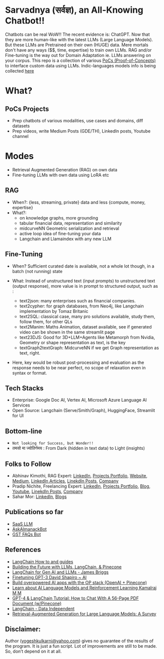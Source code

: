 # Sarvadnya (सर्वज्ञ), an All-Knowing Chatbot!!

Chatbots can be real WoW!! The recent evidence is: ChatGPT. Now that they are more human-like with the latest LLMs (Large Language Models). But these LLMs are Pretrained on their own (HUGE) data. Mere mortals don't have any ways ($$, time, expertise) to train own LLMs. RAG and/or Fine-tuning is the way out for Domain Adaptation ie. LLMs answering on your corpus. This repo is a collection of various [PoCs (Proof-of-Concepts)](./src/README.md) to interface custom data using LLMs. Indic-languages models info is being collected [here](./README_AABB.md)


# What?

## PoCs Projects
- Prep chatbots of various modalities, use cases and domains, diff datasets
- Prep videos, write Medium Posts (GDE/TH), LinkedIn posts, Youtube channel 

# Modes
- Retrieval Augmented Generation (RAG) on own data
- Fine-tuning LLMs with own data using LoRA etc

## RAG
- When?: {less, streaming, private} data and less {compute, money, expertise}
- What?:
	- on knowledge graphs, more grounding
	- tabular financial data, representation and similarity
	- midcurveNN Geometric serialization and retrieval
	- active loop idea of fine-tuning your data
	- Langchain and Llamaindex with any new LLM


## Fine-Tuning
- When? Sufficient curated date is available, not a whole lot though, in a batch (not running) state
- What: Instead of unstructured text (input prompts) to unstructured text (output response), more value is in prompt to structured output, such as :
	- text2json: many enterprises such as financial companies.
	- text2cypher: for graph databases, from Neo4j, like Langchain implementation by Tomaz Britanic
	- text2SQL: classical case, many pro solutions available, study them, follow them, for other QLs
	- text2Manim: Maths Animation, dataset available, see if generated video can be shown in the same streamlit page
	- text23DJS: Good for 3D+LLM+Agents like Metamorph from Nvidia, Geometry or shape representation as text, is the key
	- textGraph2textGraph: MidcurveNN if we get Graph representation as text, right.
	
- Here, key would be robust post-processing and evaluation as the response needs to be near perfect, no scope of relaxation even in syntax or format.

## Tech Stacks
- Enterprise: Google Doc AI, Vertex AI, Microsoft Azure Language AI Services
- Open Source: Langchain (Serve/Smith/Graph), HuggingFace, Streamlit for UI


## Bottom-line
- `Not looking for Success, but Wonder!!`
- तमसो मा ज्योतिर्गमय : From Dark (hidden in text data) to Light (insights)


## Folks to Follow
- Abhinav Kimothi, RAG Expert: [LinkedIn](https://www.linkedin.com/in/abhinav-kimothi/?originalSubdomain=in), [Projects Portfolio](https://www.datascienceportfol.io/abhinavkimothi), [Website](https://linktr.ee/abhinavkimothi),  [Medium](https://medium.com/@abhinavkimothi), [LinkedIn Articles](https://www.linkedin.com/in/abhinav-kimothi/recent-activity/articles/), [LinekdIn Posts](https://www.linkedin.com/in/abhinav-kimothi/recent-activity/all/), [Company](https://www.yarnit.app/)
- Pradip Nichite, Freelancing Expert: [LinkedIn](https://www.linkedin.com/in/pradipnichite/), [Projects Portfolio](https://www.aidemos.com/), [Blog](https://pradipnichite.hashnode.dev/), [Youtube](https://www.youtube.com/channel/UC3-uyUX8s536lUkrWwYvfDg), [LinekdIn Posts](https://www.linkedin.com/in/pradipnichite/recent-activity/all/), [Company](https://www.futuresmart.ai/)
- Sahar Mor: [LinkedIn](https://www.linkedin.com/in/sahar-mor/), [Blogs](https://www.aitidbits.ai/)

## Publications so far
- [SaaS LLM](https://medium.com/google-developer-experts/saasgpt-84ba80265d0f)
- [AskAlmanackBot](https://www.linkedin.com/feed/update/urn:li:ugcPost:7049347127029698560/)
- [GST FAQs Bot](https://medium.com/google-cloud/building-a-gst-faqs-app-d8d903eb9c6)

## References
- [LangChain How to and guides](https://www.youtube.com/playlist?list=PL8motc6AQftk1Bs42EW45kwYbyJ4jOdiZ)
- [Building the Future with LLMs, LangChain, & Pinecone](https://www.youtube.com/watch?v=nMniwlGyX-c)
- [LangChain for Gen AI and LLMs - James Briggs](https://www.youtube.com/playlist?list=PLIUOU7oqGTLieV9uTIFMm6_4PXg-hlN6F)
- [Finetuning GPT-3 David Shapiro ~ AI](https://www.youtube.com/playlist?list=PLV3Fr1UUO9bFg3tKw_-6djIhgId1z74JU)
- [Build overpowered AI apps with the OP stack (OpenAI + Pinecone)](https://www.youtube.com/watch?v=-dZrNj2mVHo)
- [Learn about AI Language Models and Reinforcement Learning Kamalraj M M](https://www.youtube.com/playlist?list=PLbzjzOKeYPCpp3NCeQioevM0YpZa5VqcS)
- [GPT-4 & LangChain Tutorial: How to Chat With A 56-Page PDF Document (w/Pinecone)](https://www.youtube.com/watch?v=ih9PBGVVOO4)
- [LangChain - Data Independent](https://www.youtube.com/playlist?list=PLqZXAkvF1bPNQER9mLmDbntNfSpzdDIU5)
- [Retrieval-Augmented Generation for Large Language Models: A Survey](https://arxiv.org/abs/2312.10997v1)


## Disclaimer:
Author (yogeshkulkarni@yahoo.com) gives no guarantee of the results of the program. It is just a fun script. Lot of improvements are still to be made. So, don’t depend on it at all.
